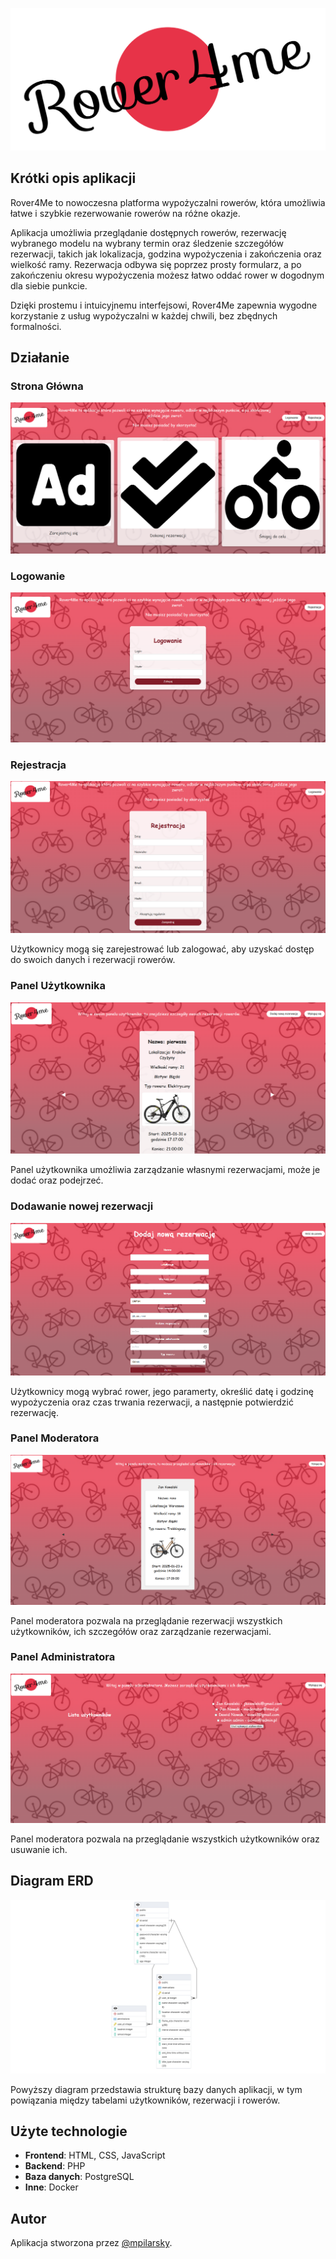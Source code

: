 ![Logo](public/assets/readme/logo.png)

## Krótki opis aplikacji
Rover4Me to nowoczesna platforma wypożyczalni rowerów, która umożliwia łatwe i szybkie rezerwowanie rowerów na różne okazje.

Aplikacja umożliwia przeglądanie dostępnych rowerów, rezerwację wybranego modelu na wybrany termin oraz śledzenie szczegółów rezerwacji, takich jak lokalizacja, godzina wypożyczenia i zakończenia oraz wielkość ramy. Rezerwacja odbywa się poprzez prosty formularz, a po zakończeniu okresu wypożyczenia możesz łatwo oddać rower w dogodnym dla siebie punkcie.

Dzięki prostemu i intuicyjnemu interfejsowi, Rover4Me zapewnia wygodne korzystanie z usług wypożyczalni w każdej chwili, bez zbędnych formalności.

## Działanie
### Strona Główna
![Strona Główna](public/assets/readme/main.jpg)

### Logowanie
![Logowanie](public/assets/readme/login.jpg)

### Rejestracja
![Rejestracja](public/assets/readme/signup.jpg)

Użytkownicy mogą się zarejestrować lub zalogować, aby uzyskać dostęp do swoich danych i rezerwacji rowerów.

### Panel Użytkownika
![Panel Użytkownika](public/assets/readme/userDashboard.jpg)

Panel użytkownika umożliwia zarządzanie własnymi rezerwacjami, może je dodać oraz podejrzeć.

### Dodawanie nowej rezerwacji
![Nowa rezerwacja](public/assets/readme/newReservation.jpg)

Użytkownicy mogą wybrać rower, jego paramerty, określić datę i godzinę wypożyczenia oraz czas trwania rezerwacji, a następnie potwierdzić rezerwację.

### Panel Moderatora
![Panel Moderatora](public/assets/readme/modpanel.jpg)

Panel moderatora pozwala na przeglądanie rezerwacji wszystkich użytkowników, ich szczegółów oraz zarządzanie rezerwacjami.

### Panel Administratora
![Panel Administratora](public/assets/readme/adminpanel.jpg)

Panel moderatora pozwala na przeglądanie wszystkich użytkowników oraz usuwanie ich.

## Diagram ERD
![Diagram ERD](public/assets/readme/erd.png)

Powyższy diagram przedstawia strukturę bazy danych aplikacji, w tym powiązania między tabelami użytkowników, rezerwacji i rowerów.

## Użyte technologie
- **Frontend**: HTML, CSS, JavaScript
- **Backend**: PHP
- **Baza danych**: PostgreSQL
- **Inne**: Docker

## Autor
Aplikacja stworzona przez [@mpilarsky](https://www.github.com/mpilarsky).
